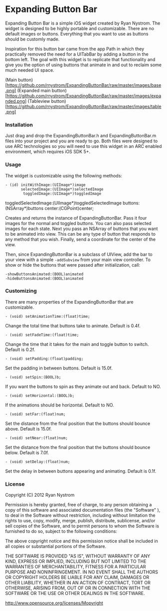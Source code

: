 Expanding Button Bar
=========

Expanding Button Bar is a simple iOS widget created by Ryan Nystrom. The widget is designed to be highly portable and customizable. There are no default images or buttons. Everything that you want to use as buttons should be customly made.

Inspiration for this button bar came from the app Path in which they practically removed the need for a UITabBar by adding a button in the bottom left. The goal with this widget is to replicate that functionality and give you the option of using buttons that animate in and out to reclaim some much needed UI space.

(Main button)[https://github.com/rnystrom/ExpandingButtonBar/raw/master/images/base.png]
(Expanded main button)[https://github.com/rnystrom/ExpandingButtonBar/raw/master/images/expanded.png]
(Tableview button)[https://github.com/rnystrom/ExpandingButtonBar/raw/master/images/table.png]

### Installation

Just drag and drop the ExpandingButtonBar.h and ExpandingButtonBar.m files into your project and you are ready to go. Both files were designed to use ARC technologies so you will need to use this widget in an ARC enabled environment, which requires iOS SDK 5+.

### Usage

The widget is customizable using the following methods:

    - (id) initWithImage:(UIImage*)image 
           selectedImage:(UIImage*)selectedImage 
            toggledImage:(UIImage*)toggledImage 
   toggledSelectedImage:(UIImage*)toggledSelectedImage 
                buttons:(NSArray*)buttons 
                 center:(CGPoint)center;

Creates and returns the instance of ExpandingButtonBar. Pass it four images for the normal and toggled buttons. You can also pass selected images for each state. Next you pass an NSArray of buttons that you want to be animated into view. This can be any type of button that responds to any method that you wish. Finally, send a coordinate for the center of the view.

Then, since ExpandingButtonBar is a subclass of UIView, add the bar to your view with a simple <code>-addSubview</code> from your main view controller. To show or hide the buttons that were passed after initialization, call:

    -showButtonsAnimated:(BOOL)animated
    -hideButtonsAnimated:(BOOL)animated

### Customizing

There are many properties of the ExpandingButtonBar that are customizable. 

    - (void) setAnimationTime:(float)time;

Change the total time that buttons take to animate. Default is 0.4f.

    - (void) setFadeTime:(float)time;

Change the time that it takes for the main and toggle button to switch. Default is 0.2f.

    - (void) setPadding:(float)padding;

Set the padding in between buttons. Default is 15.0f.

    - (void) setSpin:(BOOL)b;

If you want the buttons to spin as they animate out and back. Default to NO.

    - (void) setHorizontal:(BOOL)b;

If the animations should be horizontal. Default to NO.

    - (void) setFar:(float)num;

Set the distance from the final position that the buttons should bounce above. Default is 15.0f.

    - (void) setNear:(float)num;

Set the distance from the final position that the buttons should bounce below. Default is 7.0f.

    - (void) setDelay:(float)num;

Set the delay in between buttons appearing and animating. Default is 0.1f.

### License

Copyright (C) 2012 Ryan Nystrom

Permission is hereby granted, free of charge, to any person obtaining a copy of this software and associated documentation files (the "Software" ), to deal in the Software without restriction, including without limitation the rights to use, copy, modify, merge, publish, distribute, sublicense, and/or sell copies of the Software, and to permit persons to whom the Software is furnished to do so, subject to the following conditions:

The above copyright notice and this permission notice shall be included in all copies or substantial portions of the Software.

THE SOFTWARE IS PROVIDED "AS IS", WITHOUT WARRANTY OF ANY KIND, EXPRESS OR IMPLIED, INCLUDING BUT NOT LIMITED TO THE WARRANTIES OF MERCHANTABILITY, FITNESS FOR A PARTICULAR PURPOSE AND NONINFRINGEMENT. IN NO EVENT SHALL THE AUTHORS OR COPYRIGHT HOLDERS BE LIABLE FOR ANY CLAIM, DAMAGES OR OTHER LIABILITY, WHETHER IN AN ACTION OF CONTRACT, TORT OR OTHERWISE, ARISING FROM, OUT OF OR IN CONNECTION WITH THE SOFTWARE OR THE USE OR OTHER DEALINGS IN THE SOFTWARE.

http://www.opensource.org/licenses/Mopyright
